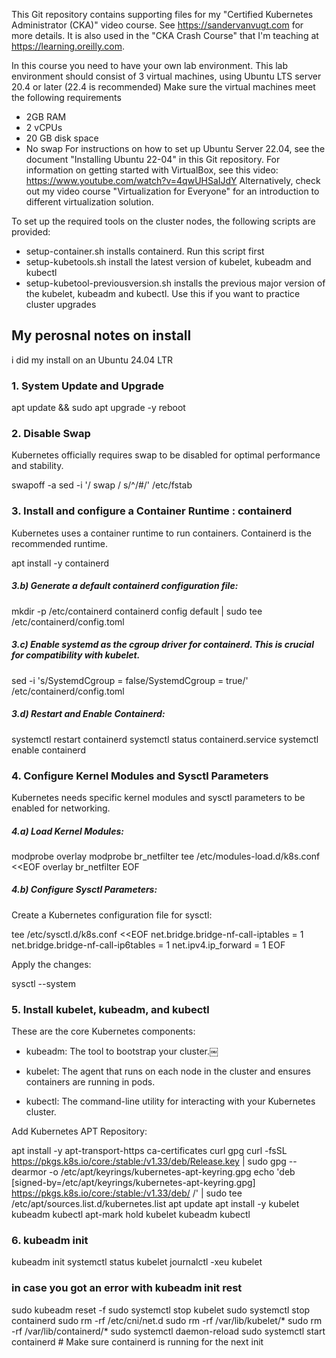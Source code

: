This Git repository contains supporting files for my "Certified Kubernetes Administrator (CKA)" video course. See https://sandervanvugt.com for more details. It is also used in the "CKA Crash Course" that I'm teaching at https://learning.oreilly.com. 

In this course you need to have your own lab environment. This lab environment should consist of 3 virtual machines, using Ubuntu LTS server 20.4 or later (22.4 is recommended)
Make sure the virtual machines meet the following requirements
*	2GB RAM
*	2 vCPUs
*	20 GB disk space
*	No swap
For instructions on how to set up Ubuntu Server 22.04, see the document "Installing Ubuntu 22-04" in this Git repository.
For information on getting started with VirtualBox, see this video: https://www.youtube.com/watch?v=4qwUHSaIJdY
Alternatively, check out my video course "Virtualization for Everyone" for an introduction to different virtualization solution. 

To set up the required tools on the cluster nodes, the following scripts are provided:
*	setup-container.sh installs containerd. Run this script first
*	setup-kubetools.sh install the latest version of kubelet, kubeadm and kubectl
*	setup-kubetool-previousversion.sh installs the previous major version of the kubelet, kubeadm and kubectl. Use this if you want to practice cluster upgrades

## My perosnal notes  on install

i did my install on an Ubuntu 24.04 LTR

### 1. System Update and Upgrade

  apt update && sudo apt upgrade -y
  reboot
  
### 2. Disable Swap
Kubernetes officially requires swap to be disabled for optimal performance and stability.

  swapoff -a
  sed -i '/ swap / s/^/#/' /etc/fstab

### 3. Install and configure  a Container Runtime : containerd
Kubernetes uses a container runtime to run containers. Containerd is the recommended runtime.
  
  apt install -y containerd

##### 3.b) Generate a default containerd configuration file:

  mkdir -p /etc/containerd
  containerd config default | sudo tee /etc/containerd/config.toml

##### 3.c) Enable systemd as the cgroup driver for containerd. This is crucial for compatibility with kubelet.

  sed -i 's/SystemdCgroup = false/SystemdCgroup = true/' /etc/containerd/config.toml

##### 3.d) Restart and Enable Containerd:

  systemctl restart containerd
  systemctl status containerd.service 
  systemctl enable containerd

### 4. Configure Kernel Modules and Sysctl Parameters  
Kubernetes needs specific kernel modules and sysctl parameters to be enabled for networking.

##### 4.a) Load Kernel Modules:
  
  modprobe overlay
  modprobe br_netfilter
  tee /etc/modules-load.d/k8s.conf <<EOF
  overlay
  br_netfilter
  EOF
  
##### 4.b) Configure Sysctl Parameters:
Create a Kubernetes configuration file for sysctl:
  
  tee /etc/sysctl.d/k8s.conf <<EOF
  net.bridge.bridge-nf-call-iptables  = 1
  net.bridge.bridge-nf-call-ip6tables = 1
  net.ipv4.ip_forward   = 1
  EOF

Apply the changes:

  sysctl --system

### 5. Install kubelet, kubeadm, and kubectl
These are the core Kubernetes components:

 + kubeadm: The tool to bootstrap your cluster.￼

 + kubelet: The agent that runs on each node in the cluster and ensures containers are running in pods.

 + kubectl: The command-line utility for interacting with your Kubernetes cluster.

Add Kubernetes APT Repository:

  apt install -y apt-transport-https ca-certificates curl gpg
  curl -fsSL https://pkgs.k8s.io/core:/stable:/v1.33/deb/Release.key | sudo gpg --dearmor -o /etc/apt/keyrings/kubernetes-apt-keyring.gpg
   echo 'deb [signed-by=/etc/apt/keyrings/kubernetes-apt-keyring.gpg] https://pkgs.k8s.io/core:/stable:/v1.33/deb/  /' | sudo tee /etc/apt/sources.list.d/kubernetes.list
   apt update 
   apt install -y kubelet kubeadm kubectl
   apt-mark hold kubelet kubeadm kubectl

### 6. kubeadm init 

  kubeadm init
  systemctl status kubelet
  journalctl -xeu kubelet


### in case you got an error with kubeadm init rest
sudo kubeadm reset -f
sudo systemctl stop kubelet
sudo systemctl stop containerd
sudo rm -rf /etc/cni/net.d
sudo rm -rf /var/lib/kubelet/*
sudo rm -rf /var/lib/containerd/*
sudo systemctl daemon-reload
sudo systemctl start containerd # Make sure containerd is running for the next init


